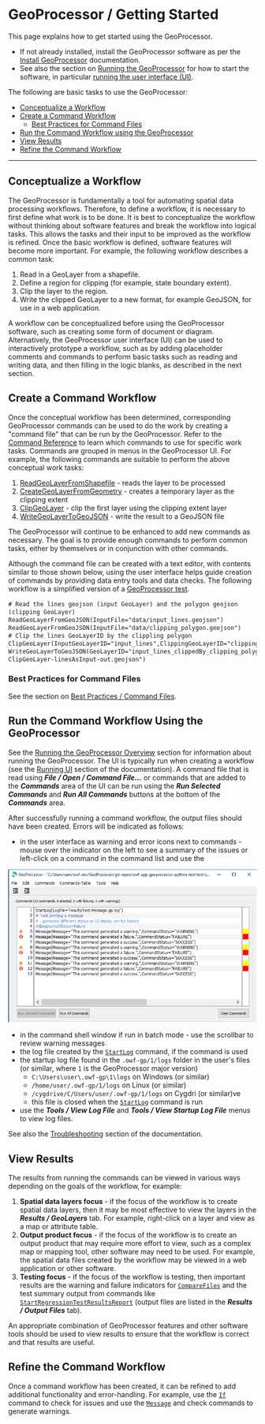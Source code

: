 # GeoProcessor / Getting Started #

This page explains how to get started using the GeoProcessor.

* If not already installed, install the GeoProcessor software as per the [Install GeoProcessor](../appendix-install/install.md) documentation.
* See also the section on [Running the GeoProcessor](../running/overview.md) for how to start the software,
in particular [running the user interface (UI)](../running/ui.md).

The following are basic tasks to use the GeoProcessor:

* [Conceptualize a Workflow](#conceptualize-a-workflow)
* [Create a Command Workflow](#create-a-command-workflow)
	+ [Best Practices for Command Files](#best-practices-for-command-files)
* [Run the Command Workflow using the GeoProcessor](#run-the-command-workflow-using-the-geoprocessor)
* [View Results](#view-results)
* [Refine the Command Workflow](#refine-the-command-workflow)

---------------

## Conceptualize a Workflow ##

The GeoProcessor is fundamentally a tool for automating spatial data processing workflows.
Therefore, to define a workflow, it is necessary to first define what work is to be done.
It is best to conceptualize the workflow without thinking about software features
and break the workflow into logical tasks.
This allows the tasks and their input to be improved as the workflow is refined.
Once the basic workflow is defined, software features will become more important.
For example, the following workflow describes a common task:

1. Read in a GeoLayer from a shapefile.
2. Define a region for clipping (for example, state boundary extent).
3. Clip the layer to the region.
4. Write the clipped GeoLayer to a new format, for example GeoJSON, for use in a web application.

A workflow can be conceptualized before using the GeoProcessor software, such as creating some form of document or diagram.
Alternatively, the GeoProcessor user interface (UI) can be used to interactively prototype a workflow,
such as by adding placeholder comments and commands to perform basic tasks such as reading and writing data,
and then filling in the logic blanks, as described in the next section.

## Create a Command Workflow ##

Once the conceptual workflow has been determined, corresponding GeoProcessor
commands can be used to do the work by creating a "command file" that can be run by the GeoProcessor.
Refer to the [Command Reference](../command-ref/overview.md) to learn which commands to use for specific work tasks.
Commands are grouped in menus in the GeoProcessor UI.
For example, the following commands are suitable to perform the above conceptual work tasks:

1. [ReadGeoLayerFromShapefile](../command-ref/ReadGeoLayerFromShapefile/ReadGeoLayerFromShapefile.md) - reads the layer to be processed
2. [CreateGeoLayerFromGeometry](../command-ref/CreateGeoLayerFromGeometry/CreateGeoLayerFromGeometry.md) - creates a temporary layer as the clipping extent
3. [ClipGeoLayer](../command-ref/ClipGeoLayer/ClipGeoLayer.md) - clip the first layer using the clipping extent layer
4. [WriteGeoLayerToGeoJSON](../command-ref/WriteGeoLayerToGeoJSON/WriteGeoLayerToGeoJSON.md) - write the result to a GeoJSON file

The GeoProcessor will continue to be enhanced to add new commands as necessary.
The goal is to provide enough commands to perform common tasks, either by themselves or in conjunction with other commands.

Although the command file can be created with a text editor, with contents similar to those shown below,
using the user interface helps guide creation of commands by providing data entry tools and data checks.
The following workflow is a simplified version of a
[GeoProcessor test](https://github.com/OpenWaterFoundation/owf-app-geoprocessor-python-test/blob/master/test/commands/ClipGeoLayer/test-ClipGeoLayer-linesAsInput.gp).

```
# Read the lines geojson (input GeoLayer) and the polygon geojson (clipping GeoLayer)
ReadGeoLayerFromGeoJSON(InputFile="data/input_lines.geojson")
ReadGeoLayerFromGeoJSON(InputFile="data/clipping_polygon.geojson")
# Clip the lines GeoLayerID by the clippling polygon 
ClipGeoLayer(InputGeoLayerID="input_lines",ClippingGeoLayerID="clipping_polygon")
WriteGeoLayerToGeoJSON(GeoLayerID="input_lines_clippedBy_clipping_polygon",OutputFile="results/test-ClipGeoLayer-linesAsInput-out.geojson")
```

### Best Practices for Command Files ###

See the section on [Best Practices / Command Files](../best-practices/command-files.md).

## Run the Command Workflow Using the GeoProcessor ##

See the [Running the GeoProcessor Overview](../running/overview.md) section for information about running the GeoProcessor.
The UI is typically run when creating a workflow (see the [Running UI](../running/ui.md) section of the documentation).
A command file that is read using ***File / Open / Command File...*** or commands that are added to the ***Commands***
area of the UI can be run using the ***Run Selected Commands*** and ***Run All Commands*** buttons at the bottom
of the ***Commands*** area.

After successfully running a command workflow, the output files should have been created.
Errors will be indicated as follows:

* in the user interface as warning and error icons next to commands - mouse over the indicator on the left
to see a summary of the issues or left-click on a command in the command list and use the 

![ui-command-list-errors](images/ui-command-list-errors.png)

* in the command shell window if run in batch mode - use the scrollbar to review warning messages
* the log file created by the [`StartLog`](../command-ref/StartLog/StartLog.md) command, if the command is used
* the startup log file found in the `.owf-gp/1/logs` folder in the user's files (or similar, where `1` is the GeoProcessor major version)
	+ `C:\Users\user\.owf-gp\1\logs` on Windows (or similar)
	+ `/home/user/.owf-gp/1/logs` on Linux (or similar)
	+ `/cygdrive/C/Users/user/.owf-gp/1/logs` on Cygdri (or similar)ve
	+ this file is closed when the [`StartLog`](../command-ref/StartLog/StartLog.md) command is run
* use the ***Tools / View Log File*** and ***Tools / View Startup Log File*** menus to view log files.

See also the [Troubleshooting](../troubleshooting/troubleshooting.md) section of the documentation.

## View Results ##

The results from running the commands can be viewed in various ways depending on the goals of the workflow,
for example:

1. **Spatial data layers focus** - if the focus of the workflow is to create spatial data layers,
then it may be most effective to view the layers in the ***Results / GeoLayers*** tab.
For example, right-click on a layer and view as a map or attribute table.
2. **Output product focus** - if the focus of the workflow is to create an output product that
may require more effort to view, such as a complex map or mapping tool, other software may need to be used.
For example, the spatial data files created by the workflow may be viewed in a web application or other software.
3. **Testing focus** - if the focus of the workflow is testing, then important results are the warning and failure indicators
for [`CompareFiles`](../command-ref/CompareFiles/CompareFiles.md)
and the test summary output from commands like
[`StartRegressionTestResultsReport`](../command-ref/StartRegressionTestResultsReport/StartRegressionTestResultsReport.md)
(output files are listed in the ***Results / Output Files*** tab).

An appropriate combination of GeoProcessor features and other software tools should be used to view results to
ensure that the workflow is correct and that results are useful.

## Refine the Command Workflow ##

Once a command workflow has been created, it can be refined to add additional functionality and error-handling.
For example, use the [`If`](../command-ref/If/If.md) command to check for issues and use the
[`Message`](../command-ref/Message/Message.md) and check commands to generate warnings.
